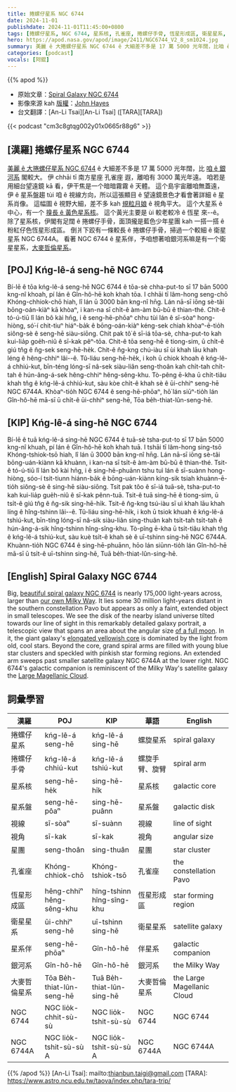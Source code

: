 ```yaml
---
title: 捲螺仔星系 NGC 6744
date: 2024-11-01
publishdate: 2024-11-01T11:45:00+0800
tags: [捲螺仔星系, NGC 6744, 星系核, 孔雀座, 捲螺仔手骨, 恆星形成區, 衛星星系, NGC 6744A, 星系伴, 銀河系, 大麥哲倫星系, 星系盤, 視線, 視角, 星團]
hero: https://apod.nasa.gov/apod/image/2411/NGC6744_V2_8_sm1024.jpg
summary: 美麗 ê 大捲螺仔星系 NGC 6744 ê 大細差不多是 17 萬 5000 光年闊，比咱 ê 銀河系閣較大。
categories: [podcast]
vocals: [阿錕]
---
```


{{% apod %}}

- 原始文章：[Spiral Galaxy NGC 6744](https://apod.nasa.gov/apod/)
- 影像來源 kah [版權][copyright]：[John Hayes](https://www.astrobin.com/users/jhayes_tucson/)
- 台文翻譯：[An-Li Tsai][An-Li Tsai] ([TARA][TARA])

{{< podcast "cm3c8gtqg002y01x0665r88g6" >}}

## [漢羅] 捲螺仔星系 NGC 6744
[美麗 ê 大捲螺仔星系 NGC 6744][Beautiful spiral galaxy NGC 6744] ê 大細差不多是 17 萬 5000 光年闊，比 [咱 ê 銀河系][our own Milky Way] 閣較大。
伊 chhāi tī 南方星座 孔雀座 遐，離咱有 3000 萬光年遠。
咱若是用細台望遠鏡 kā 看，伊干焦是一个暗暗霧霧 ê 天體。
這个島宇宙離咱無蓋遠，伊 ê 星系盤趨 tùi 咱 ê 視線方向，所以這張顯目 ê 望遠鏡景色才看會著詳細 ê 星系肖像。
這幅圖 ê 視野大細，差不多 kah [規粒月娘][of a full moon] ê 視角平大。
這个大星系 ê 中心，有一个 [搝長 ê 黃色星系核][elongated yellowish core]。
這个黃光主要是 ùi 較老較冷 ê 恆星 來--ê。
除了星系核，伊閣有足闊 ê 捲螺仔手骨，面頂攏是藍色少年星團 kah 一搭一搭 ê 粉紅仔色恆星形成區。
倒爿下跤有一條較長 ê 捲螺仔手骨，掃過一个較細 ê 衛星星系 NGC 6744A。
看著 NGC 6744 ê 星系伴，予咱想著咱銀河系嘛是有一个衛星星系，[大麥哲倫星系][Large Magellanic Cloud]。

## [POJ] Kńg-lê-á seng-hē NGC 6744
Bí-lē ê tōa kńg-lê-á seng-hē NGC 6744 ê tōa-sè chha-put-to sī 17 bān 5000 kng-nî khoah, pí lán ê Gîn-hô-hē koh khah tōa.
I chhāi tī lâm-hong seng-chō Khóng-chhiok-chō hiah, lî lán ū 3000 bān kng-nî hn̄g.
Lán nā-sī iōng sè-tâi bōng-oán-kiàⁿ kā khòaⁿ, i kan-na sī chi̍t-ê àm-àm bū-bū ê thian-thé.
Chit-ê tó-ú-tiū lî lán bô kài hn̄g, i ê seng-hē-phōaⁿ chhu tùi lán ê sī-sòaⁿ hong-hiòng, só͘-í chit-tiuⁿ hiáⁿ-ba̍k ê bōng-oán-kiàⁿ kéng-sek chiah khòaⁿ-ē-tio̍h siông-sè ê seng-hē siàu-siōng.
Chit pak tô͘ ê sī-iá tōa-sè, chha-put-to kah kui-lia̍p goe̍h-niû ê sī-kak pêⁿ-tōa.
Chit-ê tōa seng-hē ê tiong-sim, ū chi̍t-ê giú tn̂g ê n̂g-sek seng-hē-he̍k.
Chit-ê n̂g-kng chú-iàu sī ùi khah lāu khah léng ê hêng-chhiⁿ lâi--ê.
Tû-liáu seng-hē-he̍k, i koh ū chiok khoah ê kńg-lê-á chhiú-kut, bīn-téng lóng-sī nâ-sek siàu-liân seng-thoân kah chi̍t-tah chi̍t-tah ê hún-âng-á-sek hêng-chhiⁿ hêng-sêng-khu.
Tò-pêng ē-kha ū chi̍t-tiâu khah tn̂g ê kńg-lê-á chhiú-kut, sàu kòe chi̍t-ê khah sè ê ūi-chhiⁿ seng-hē NGC 6744A.
Khòaⁿ-tio̍h NGC 6744 ê seng-hē-phōaⁿ, hō͘ lán siūⁿ-tio̍h lán Gîn-hô-hē mā-sī ū chi̍t-ê ūi-chhiⁿ seng-hē, Tōa be̍h-thiat-lûn-seng-hē.

## [KIP] Kńg-lê-á sing-hē NGC 6744
Bí-lē ê tuā kńg-lê-á sing-hē NGC 6744 ê tuā-sè tsha-put-to sī 17 bān 5000 kng-nî khuah, pí lán ê Gîn-hô-hē koh khah tuā.
I tshāi tī lâm-hong sing-tsō Khóng-tshiok-tsō hiah, lî lán ū 3000 bān kng-nî hn̄g.
Lán nā-sī iōng sè-tâi bōng-uán-kiànn kā khuànn, i kan-na sī tsi̍t-ê àm-àm bū-bū ê thian-thé.
Tsit-ê tó-ú-tiū lî lán bô kài hn̄g, i ê sing-hē-phuānn tshu tuì lán ê sī-suànn hong-hiòng, sóo-í tsit-tiunn hiánn-ba̍k ê bōng-uán-kiànn kíng-sik tsiah khuànn-ē-tio̍h siông-sè ê sing-hē siàu-siōng.
Tsit pak tôo ê sī-iá tuā-sè, tsha-put-to kah kui-lia̍p gue̍h-niû ê sī-kak pênn-tuā.
Tsit-ê tuā sing-hē ê tiong-sim, ū tsi̍t-ê giú tn̂g ê n̂g-sik sing-hē-hi̍k.
Tsit-ê n̂g-kng tsú-iàu sī uì khah lāu khah líng ê hîng-tshinn lâi--ê.
Tû-liáu sing-hē-hi̍k, i koh ū tsiok khuah ê kńg-lê-á tshiú-kut, bīn-tíng lóng-sī nâ-sik siàu-liân sing-thuân kah tsi̍t-tah tsi̍t-tah ê hún-âng-á-sik hîng-tshinn hîng-sîng-khu.
Tò-pîng ē-kha ū tsi̍t-tiâu khah tn̂g ê kńg-lê-á tshiú-kut, sàu kuè tsi̍t-ê khah sè ê uī-tshinn sing-hē NGC 6744A.
Khuànn-tio̍h NGC 6744 ê sing-hē-phuānn, hōo lán siūnn-tio̍h lán Gîn-hô-hē mā-sī ū tsi̍t-ê uī-tshinn sing-hē, Tuā be̍h-thiat-lûn-sing-hē.

## [English] Spiral Galaxy NGC 6744

Big, [beautiful spiral galaxy NGC 6744][beautiful spiral galaxy NGC 6744] is nearly 175,000 light-years across, larger than [our own Milky Way][our own Milky Way].
It lies some 30 million light-years distant in the southern constellation Pavo but appears as only a faint, extended object in small telescopes.
We see the disk of the nearby island universe tilted towards our line of sight in this remarkably detailed galaxy portrait, a telescopic view that spans an area about the angular size [of a full moon][of a full moon].
In it, the giant galaxy's [elongated yellowish core][elongated yellowish core] is dominated by the light from old, cool stars.
Beyond the core, grand spiral arms are filled with young blue star clusters and speckled with pinkish star forming regions.
An extended arm sweeps past smaller satellite galaxy NGC 6744A at the lower right.
NGC 6744's galactic companion is reminiscent of the Milky Way's satellite galaxy the [Large Magellanic Cloud][Large Magellanic Cloud].

## 詞彙學習
|漢羅|POJ|KIP|華語|English|
|-|-|-|-|-|
| 捲螺仔星系 | kńg-lê-á seng-hē | kńg-lê-á sing-hē | 螺旋星系 | spiral galaxy |
| 捲螺仔手骨 | kńg-lê-á chhiú-kut | kńg-lê-á tshiú-kut | 螺旋手臂、旋臂 | spiral arm |
| 星系核 | seng-hē-he̍k | sing-hē-hi̍k | 星系核 | galactic core |
| 星系盤 | seng-hē-pôaⁿ | sing-hē-puânn | 星系盤 | galactic disk |
| 視線 | sī-sòaⁿ | sī-suànn | 視線 | line of sight |
| 視角 | sī-kak | sī-kak | 視角 | angular size |
| 星團 | seng-thoân | sing-thuân | 星團 | star cluster |
| 孔雀座 | Khóng-chhiok-chō | Khóng-tshiok-tsō | 孔雀座 | the constellation Pavo |
| 恆星形成區 | hêng-chhiⁿ hêng-sêng-khu | hîng-tshinn hîng-sîng-khu | 恆星形成區 | star forming region |
| 衛星星系 | ūi-chhiⁿ seng-hē | uī-tshinn sing-hē | 衛星星系 | satellite galaxy |
| 星系伴 | seng-hē-phōaⁿ | Gîn-hô-hē | 伴星系 | galactic companion |
| 銀河系 | Gîn-hô-hē | Gîn-hô-hē | 銀河系 | the Milky Way |
| 大麥哲倫星系 | Tōa Be̍h-thiat-lûn-seng-hē | Tuā Be̍h-thiat-lûn-sing-hē | 大麥哲倫星系 | the Large Magellanic Cloud |
| NGC 6744 | NGC lio̍k-chhit-sù-sù | NGC lio̍k-tshit-sù-sù | NGC 6744 | NGC 6744 |
| NGC 6744A | NGC lio̍k-tshit-sù-sù A | NGC lio̍k-tshit-sù-sù A | NGC 6744A | NGC 6744A |

{{% /apod %}}
[An-Li Tsai]: mailto:thianbun.taigi@gmail.com
[TARA]: https://www.astro.ncu.edu.tw/taova/index.php/tara-trip/

[copyright]: https://apod.nasa.gov/apod/fap/lib/about_apod.html#srapply
[License3]: https://creativecommons.org/licenses/by/3.0/
[License2]:https://creativecommons.org/licenses/by-nc-nd/2.0/

[beautiful spiral galaxy NGC 6744]:http://www.nasa.gov/mission_pages/galex/big-brother-milky-way.html
[our own Milky Way]:https://apod.nasa.gov/apod/ap080606.html
[of a full moon]:https://apod.nasa.gov/apod/ap130801.html
[elongated yellowish core]:https://esahubble.org/images/potw1830a/
[Large Magellanic Cloud]:https://apod.nasa.gov/apod/ap150827.html
